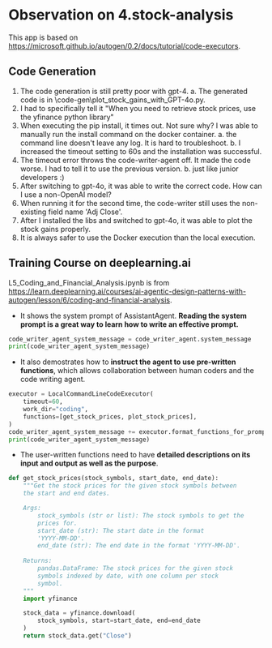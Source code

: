 # Observation on 4.stock-analysis

This app is based on <https://microsoft.github.io/autogen/0.2/docs/tutorial/code-executors>.

## Code Generation

1. The code generation is still pretty poor with gpt-4.
  a. The generated code is in \code-gen\plot_stock_gains_with_GPT-4o.py.
2. I had to specifically tell it "When you need to retrieve stock prices, use the yfinance python library"
3. When executing the pip install, it times out. Not sure why? I was able to manually run the install command on the docker container.
  a. the command line doesn't leave any log. It is hard to troubleshoot.
  b. I increased the timeout setting to 60s and the installation was successful.
4. The timeout error throws the code-writer-agent off. It made the code worse. I had to tell it to use the previous version.
  b. just like junior developers :)
5. After switching to gpt-4o, it was able to write the correct code. How can I use a non-OpenAI model?
6. When running it for the second time, the code-writer still uses the non-existing field name 'Adj Close'.
7. After I installed the libs and switched to gpt-4o, it was able to plot the stock gains properly.
8. It is always safer to use the Docker execution than the local execution.

## Training Course on deeplearning.ai

L5_Coding_and_Financial_Analysis.ipynb is from <https://learn.deeplearning.ai/courses/ai-agentic-design-patterns-with-autogen/lesson/6/coding-and-financial-analysis>.

- It shows the system prompt of AssistantAgent. **Reading the system prompt is a great way to learn how to write an effective prompt.**

```python
code_writer_agent_system_message = code_writer_agent.system_message
print(code_writer_agent_system_message)
```

- It also demostrates how to **instruct the agent to use pre-written functions**, which allows collaboration between human coders and the code writing agent.

```python
executor = LocalCommandLineCodeExecutor(
    timeout=60,
    work_dir="coding",
    functions=[get_stock_prices, plot_stock_prices],
)
code_writer_agent_system_message += executor.format_functions_for_prompt()
print(code_writer_agent_system_message)
```

- The user-written functions need to have **detailed descriptions on its input and output as well as the purpose**.

```python
def get_stock_prices(stock_symbols, start_date, end_date):
    """Get the stock prices for the given stock symbols between
    the start and end dates.

    Args:
        stock_symbols (str or list): The stock symbols to get the
        prices for.
        start_date (str): The start date in the format 
        'YYYY-MM-DD'.
        end_date (str): The end date in the format 'YYYY-MM-DD'.
    
    Returns:
        pandas.DataFrame: The stock prices for the given stock
        symbols indexed by date, with one column per stock 
        symbol.
    """
    import yfinance

    stock_data = yfinance.download(
        stock_symbols, start=start_date, end=end_date
    )
    return stock_data.get("Close")
```
